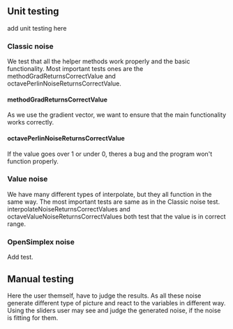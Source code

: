## Unit testing

add unit testing here  

### Classic noise  
We test that all the helper methods work properly and the basic functionality. Most important tests ones are the methodGradReturnsCorrectValue and octavePerlinNoiseReturnsCorrectValue.  
#### methodGradReturnsCorrectValue  
As we use the gradient vector, we want to ensure that the main functionality works correctly.  

#### octavePerlinNoiseReturnsCorrectValue  
If the value goes over 1 or under 0, theres a bug and the program won't function properly.  

### Value noise  
We have many different types of interpolate, but they all function in the same way. The most important tests are same as in the Classic noise test.   
interpolateNoiseReturnsCorrectValues and octaveValueNoiseReturnsCorrectValues both test that the value is in correct range.  

### OpenSimplex noise  

Add test.   

## Manual testing  
Here the user themself, have to judge the results. As all these noise generate different type of picture and react to the variables in different way.  
Using the sliders user may see and judge the generated noise, if the noise is fitting for them.
